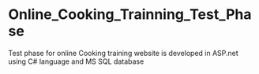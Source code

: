 # Online_Cooking_Trainning_Test_Phase
Test phase for online Cooking training website is developed in ASP.net using  C# language and MS SQL database
